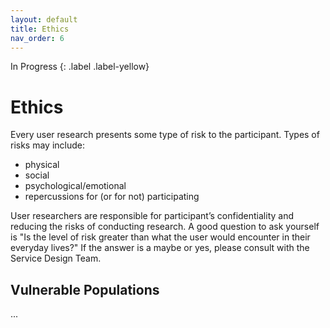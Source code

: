 ```yaml
---
layout: default
title: Ethics
nav_order: 6
---
```


In Progress
{: .label .label-yellow}
# Ethics
Every user research presents some type of risk to the participant. Types of risks may include:

- physical
- social
- psychological/emotional
- repercussions for (or for not) participating

User researchers are responsible for participant’s confidentiality and reducing the risks of conducting research. A good question to ask yourself is "Is the level of risk greater than what the user would encounter in their everyday lives?" If the answer is a maybe or yes, please consult with the Service Design Team.

## Vulnerable Populations
...
